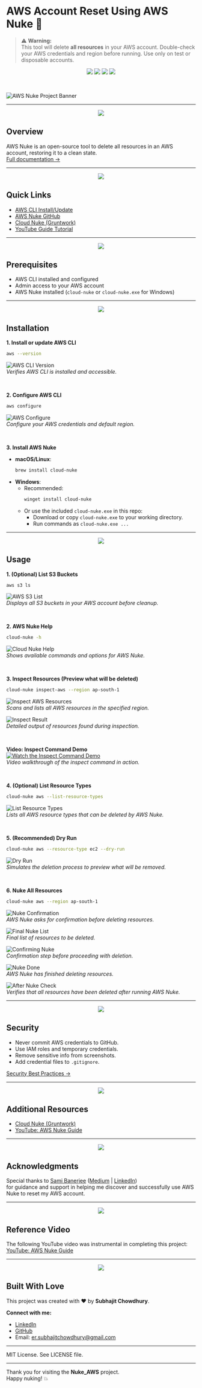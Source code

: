# AWS Account Reset Using AWS Nuke 🚀

> ⚠️ **Warning:**  
> This tool will delete **all resources** in your AWS account. Double-check your AWS credentials and region before running. Use only on test or disposable accounts.

<!-- Save this as 'screenshots/project-banner.png' and update the README if needed -->

<p align="center">
  <img src="https://img.shields.io/badge/AWS%20Nuke-Automated%20Account%20Cleanup-orange?style=for-the-badge&logo=amazonaws&logoColor=white"/>
  <img src="https://img.shields.io/badge/Platform-AWS-blue?style=for-the-badge&logo=amazonaws&logoColor=white"/>
  <img src="https://img.shields.io/badge/Status-Production-green?style=for-the-badge&logo=checkmarx&logoColor=white"/>
  <img src="https://img.shields.io/badge/License-MIT-yellow?style=for-the-badge"/>
</p>

<br/>

![AWS Nuke Project Banner](nuke_aws_banner.jpg)

---

<p align="center">
  <img src="https://img.shields.io/badge/Section-Overview-blueviolet?style=for-the-badge"/>
</p>

## Overview

AWS Nuke is an open-source tool to delete all resources in an AWS account, restoring it to a clean state.  
[Full documentation →](https://github.com/rebuy-de/aws-nuke)

---

<p align="center">
  <img src="https://img.shields.io/badge/Section-Quick%20Links-blue?style=for-the-badge"/>
</p>

## Quick Links

- [AWS CLI Install/Update](https://docs.aws.amazon.com/cli/latest/userguide/getting-started-install.html)
- [AWS Nuke GitHub](https://github.com/rebuy-de/aws-nuke)
- [Cloud Nuke (Gruntwork)](https://github.com/gruntwork-io/cloud-nuke)
- [YouTube Guide Tutorial](https://youtu.be/odk_NuQNJTc?si=wypMlFZcLFyxkEd9)

---

<p align="center">
  <img src="https://img.shields.io/badge/Section-Prerequisites-9cf?style=for-the-badge"/>
</p>

## Prerequisites

- AWS CLI installed and configured  
- Admin access to your AWS account  
- AWS Nuke installed (`cloud-nuke` or `cloud-nuke.exe` for Windows)  

---

<p align="center">
  <img src="https://img.shields.io/badge/Section-Installation-success?style=for-the-badge"/>
</p>

## Installation

**1. Install or update AWS CLI**

```bash
aws --version
```
![AWS CLI Version](aws-v.png)  
*Verifies AWS CLI is installed and accessible.*

<br/>

**2. Configure AWS CLI**

```bash
aws configure
```
![AWS Configure](https://github.com/Subhajit-Chowdhury/Reset-AWS-with-Nuke/blob/main/aws%20config.png)  
*Configure your AWS credentials and default region.*

<br/>

**3. Install AWS Nuke**

- **macOS/Linux**:  
  ```bash
  brew install cloud-nuke
  ```
- **Windows**:  
  - Recommended:  
    ```bash
    winget install cloud-nuke
    ```
  - Or use the included `cloud-nuke.exe` in this repo:  
    - Download or copy `cloud-nuke.exe` to your working directory.  
    - Run commands as `cloud-nuke.exe ...`

---

<p align="center">
  <img src="https://img.shields.io/badge/Section-Usage-ff69b4?style=for-the-badge"/>
</p>

## Usage

**1. (Optional) List S3 Buckets**

```bash
aws s3 ls
```
![AWS S3 List](https://github.com/Subhajit-Chowdhury/Reset-AWS-with-Nuke/blob/main/aws%20test.png)  
*Displays all S3 buckets in your AWS account before cleanup.*

<br/>

**2. AWS Nuke Help**

```bash
cloud-nuke -h
```
![Cloud Nuke Help](https://github.com/Subhajit-Chowdhury/Reset-AWS-with-Nuke/blob/main/cloud-nuke%20--help.png)  
*Shows available commands and options for AWS Nuke.*

<br/>

**3. Inspect Resources (Preview what will be deleted)**

```bash
cloud-nuke inspect-aws --region ap-south-1
```
![Inspect AWS Resources](https://github.com/Subhajit-Chowdhury/Reset-AWS-with-Nuke/blob/main/cloud-nuke%20inspect.png)  
*Scans and lists all AWS resources in the specified region.*

![Inspect Result](https://github.com/Subhajit-Chowdhury/Reset-AWS-with-Nuke/blob/main/cloud-nuke%20inspect%20result.png)  
*Detailed output of resources found during inspection.*

<br/>

**Video: Inspect Command Demo**  
[![Watch the Inspect Command Demo](https://github.com/Subhajit-Chowdhury/Reset-AWS-with-Nuke/blob/main/nuke%20inpected%20resources.png)](https://github.com/Subhajit-Chowdhury/Reset-AWS-with-Nuke/blob/main/Running%20cloud-nuke%20inspect-aws%20--region%20ap-south-1.mp4)  
*Video walkthrough of the inspect command in action.*

<br/>

**4. (Optional) List Resource Types**

```bash
cloud-nuke aws --list-resource-types
```
![List Resource Types](https://github.com/Subhajit-Chowdhury/Reset-AWS-with-Nuke/blob/main/nuke%20inpected%20resources.png)  
*Lists all AWS resource types that can be deleted by AWS Nuke.*

<br/>

**5. (Recommended) Dry Run**

```bash
cloud-nuke aws --resource-type ec2 --dry-run
```
![Dry Run](https://github.com/Subhajit-Chowdhury/Reset-AWS-with-Nuke/blob/main/Dry%20Run.png)  
*Simulates the deletion process to preview what will be removed.*

<br/>

**6. Nuke All Resources**

```bash
cloud-nuke aws --region ap-south-1
```
![Nuke Confirmation](https://github.com/Subhajit-Chowdhury/Reset-AWS-with-Nuke/blob/main/aws%20nuke-%20confirm.png)  
*AWS Nuke asks for confirmation before deleting resources.*

![Final Nuke List](https://github.com/Subhajit-Chowdhury/Reset-AWS-with-Nuke/blob/main/final%20nuke%20list%20and%20confirmation.png)  
*Final list of resources to be deleted.*

![Confirming Nuke](https://github.com/Subhajit-Chowdhury/Reset-AWS-with-Nuke/blob/main/confirming%20nuke%20.png)  
*Confirmation step before proceeding with deletion.*

![Nuke Done](https://github.com/Subhajit-Chowdhury/Reset-AWS-with-Nuke/blob/main/nuke%20done%20.png)  
*AWS Nuke has finished deleting resources.*

![After Nuke Check](https://github.com/Subhajit-Chowdhury/Reset-AWS-with-Nuke/blob/main/After%20nuke%20check%20from%20cmd.png)  
*Verifies that all resources have been deleted after running AWS Nuke.*

---

<p align="center">
  <img src="https://img.shields.io/badge/Section-Security-critical?style=for-the-badge"/>
</p>

## Security

- Never commit AWS credentials to GitHub.
- Use IAM roles and temporary credentials.
- Remove sensitive info from screenshots.
- Add credential files to `.gitignore`.

[Security Best Practices →](https://docs.aws.amazon.com/IAM/latest/UserGuide/best-practices.html)

---

<p align="center">
  <img src="https://img.shields.io/badge/Section-Resources-blue?style=for-the-badge"/>
</p>

## Additional Resources

- [Cloud Nuke (Gruntwork)](https://github.com/gruntwork-io/cloud-nuke)
- [YouTube: AWS Nuke Guide](https://youtu.be/odk_NuQNJTc?si=wypMlFZcLFyxkEd9)

---

<p align="center">
  <img src="https://img.shields.io/badge/Section-Acknowledgments-lightgrey?style=for-the-badge"/>
</p>

## Acknowledgments

Special thanks to [Sami Banerjee](https://github.com/TryToLearnProgramming) ([Medium](https://medium.com/@er.samibanerjee) | [LinkedIn](https://www.linkedin.com/in/devops-engineer-samibanerjee/))  
for guidance and support in helping me discover and successfully use AWS Nuke to reset my AWS account.

---

<p align="center">
  <img src="https://img.shields.io/badge/Section-Reference%20Video-yellow?style=for-the-badge"/>
</p>

## Reference Video

The following YouTube video was instrumental in completing this project:  
[YouTube: AWS Nuke Guide](https://youtu.be/odk_NuQNJTc?si=wypMlFZcLFyxkEd9)

---

<p align="center">
  <img src="https://img.shields.io/badge/Built%20With-Love-red?style=for-the-badge"/>
</p>

## Built With Love

This project was created with ❤️ by **Subhajit Chowdhury**.

**Connect with me:**  
- [LinkedIn](https://www.linkedin.com/in/subhajitch0wdhury/)
- [GitHub](https://github.com/Subhajit-Chowdhury)
- Email: er.subhajitchowdhury@gmail.com

---

MIT License. See LICENSE file.

---

Thank you for visiting the **Nuke_AWS** project.  
Happy nuking! 💥
